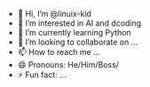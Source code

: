 - 👋 Hi, I’m @linuix-kid
- 👀 I’m interested in AI and dcoding
- 🌱 I’m currently learning Python
- 💞️ I’m looking to collaborate on ...
- 📫 How to reach me ...
- 😄 Pronouns: He/Him/Boss/
- ⚡ Fun fact: ...

<!---
linuix-kid/linuix-kid is a ✨ special ✨ repository because its `README.md` (this file) appears on your GitHub profile.
You can click the Preview link to take a look at your changes.
--->
